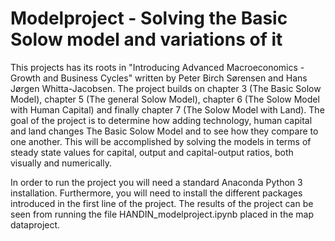 # Modelproject - Solving the Basic Solow model and variations of it 

This projects has its roots in "Introducing Advanced Macroeconomics - Growth and Business Cycles" written by Peter Birch Sørensen and Hans Jørgen Whitta-Jacobsen. The project builds on chapter 3 (The Basic Solow Model), chapter 5 (The general Solow Model), chapter 6 (The Solow Model with Human Capital) and finally chapter 7 (The Solow Model with Land). The goal of the project is to determine how adding technology, human capital and land changes The Basic Solow Model and to see how they compare to one another. This will be accomplished by solving the models in terms of steady state values for capital, output and capital-output ratios, both visually and numerically. 

In order to run the project you will need a standard Anaconda Python 3 installation. Furthermore, you will need to install the different packages introduced in the first line of the project. The results of the project can be seen from running the file HANDIN_modelproject.ipynb placed in the map dataproject.  
